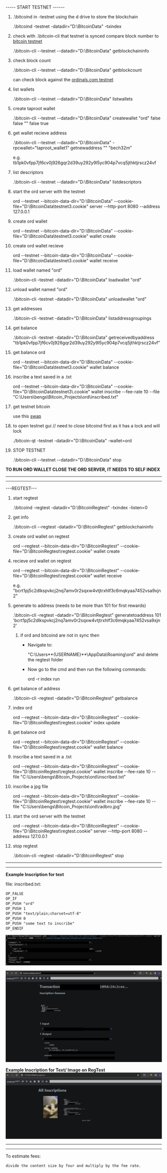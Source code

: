 
----- START TESTNET ------

1) .\bitcoind in -testnet using the d drive to store the blockchain

    .\bitcoind -testnet -datadir="D:\BitcoinData" -txindex




2) check with .\bitcoin-cli that testnet is synced compare block number to [bitcoin testnet](https://mempool.space/testnet) 

    .\bitcoin-cli --testnet --datadir="D:\BitcoinData" getblockchaininfo




3) check block count

    .\bitcoin-cli --testnet --datadir="D:\BitcoinData" getblockcount


    can check block against the [ordinals.com testnet](https://testnet.ordinals.com/blocks) 





5) list wallets

    .\bitcoin-cli --testnet --datadir="D:\BitcoinData" listwallets




6) create taproot wallet

    .\bitcoin-cli --testnet --datadir="D:\BitcoinData" createwallet "ord" false false "" false true




7) get wallet recieve address

    .\bitcoin-cli --testnet --datadir="D:\BitcoinData" -rpcwallet="taproot_wallet1" getnewaddress "" "bech32m"

    e.g. tb1pk0vfpp7jf6cv0j926gqr2d39uy292y9l5yc904p7vcq5jthktjrscz24vf




8) list descriptors

    .\bitcoin-cli --testnet --datadir="D:\BitcoinData" listdescriptors




9) start the ord server with the testnet

    ord --testnet --bitcoin-data-dir="D:\BitcoinData" --cookie-file="D:\BitcoinData\testnet3\.cookie" server --http-port 8080 --address 127.0.0.1




10) create ord wallet

    ord --testnet --bitcoin-data-dir="D:\BitcoinData" --cookie-file="D:\BitcoinData\testnet3\.cookie" wallet create




11) create ord wallet recieve 


    ord --testnet --bitcoin-data-dir="D:\BitcoinData" --cookie-file="D:\BitcoinData\testnet3\.cookie" wallet receive




12) load wallet named "ord"

    .\bitcoin-cli -testnet -datadir="D:\BitcoinData" loadwallet "ord"




13) unload wallet named "ord"

    .\bitcoin-cli -testnet -datadir="D:\BitcoinData" unloadwallet "ord"




14) get addresses 

    .\bitcoin-cli -testnet -datadir="D:\BitcoinData" listaddressgroupings




15) get balance

   
    .\bitcoin-cli -testnet -datadir="D:\BitcoinData" getreceivedbyaddress "tb1pk0vfpp7jf6cv0j926gqr2d39uy292y9l5yc904p7vcq5jthktjrscz24vf"




16) get balance ord

    ord --testnet --bitcoin-data-dir="D:\BitcoinData" --cookie-file="D:\BitcoinData\testnet3\.cookie" wallet balance




17) inscribe a text saved in a .txt 

    ord --testnet --bitcoin-data-dir="D:\\BitcoinData" --cookie-file="D:\\BitcoinData\\testnet3\\.cookie" wallet inscribe --fee-rate 10 --file "C:\\Users\\bengs\\Bitcoin_Projects\\ord\\inscribed.txt"




97) get testnet bitcoin


    use this [swap](https://www.altquick.com/swap/)


    

98) to open testnet gui  // need to close bitcoind first as it has a lock and will lock

    
    ./bitcoin-qt -testnet -datadir="D:\BitcoinData" -wallet=ord




99) STOP TESTNET

    .\bitcoin-cli --testnet --datadir="D:\BitcoinData" stop








**TO RUN ORD WALLET CLOSE THE ORD SERVER, IT NEEDS TO SELF INDEX**


---

---

---REGTEST---

1) start regtest
   
    .\bitcoind -regtest -datadir="D:\BitcoinRegtest" -txindex -listen=0




1) get info 

     .\bitcoin-cli --regtest -datadir="D:\BitcoinRegtest" getblockchaininfo




1) create ord wallet on regtest

    ord --regtest --bitcoin-data-dir="D:\BitcoinRegtest" --cookie-file="D:\BitcoinRegtest\regtest\.cookie" wallet create




1) recieve ord wallet on regtest

    ord --regtest --bitcoin-data-dir="D:\BitcoinRegtest" --cookie-file="D:\BitcoinRegtest\regtest\.cookie" wallet receive
    
    e.g. "bcrt1pj5c2dlkspvkcj2nq7amv0r2sqxw4vtjtrxhlf3c6mqkyaa7452vsa9xjn2"




1) generate to address (needs to be more than 101 for first rewards)

    .\bitcoin-cli -regtest -datadir="D:\BitcoinRegtest" generatetoaddress 101 'bcrt1pj5c2dlkspvkcj2nq7amv0r2sqxw4vtjtrxhlf3c6mqkyaa7452vsa9xjn2'


    1) if ord and bitcoind are not in sync then

        - Navigate to:

            "C:\Users**{USERNAME}**\AppData\Roaming\ord" and delete the regtest folder

        - Now go to the cmd and then run the following commands:

            ord -r index run




1) get balance of address

    .\bitcoin-cli -regtest -datadir="D:\BitcoinRegtest" getbalance




1) index ord

    ord --regtest --bitcoin-data-dir="D:\BitcoinRegtest" --cookie-file="D:\BitcoinRegtest\regtest\.cookie" index update




1) get balance ord

    ord --regtest --bitcoin-data-dir="D:\BitcoinRegtest" --cookie-file="D:\BitcoinRegtest\regtest\.cookie" wallet balance
    



1) inscribe a text saved in a .txt 

    ord --regtest --bitcoin-data-dir="D:\BitcoinRegtest" --cookie-file="D:\BitcoinRegtest\regtest\.cookie" wallet inscribe --fee-rate 10 --file "C:\\Users\\bengs\\Bitcoin_Projects\\ord\\inscribed.txt"




1) inscribe a jpg file

    ord --regtest --bitcoin-data-dir="D:\BitcoinRegtest" --cookie-file="D:\BitcoinRegtest\regtest\.cookie" wallet inscribe --fee-rate 10 --file "C:\\Users\\bengs\\Bitcoin_Projects\\ord\\radbro.jpg"




1) start the ord server with the testnet

    ord --regtest --bitcoin-data-dir="D:\BitcoinRegtest" --cookie-file="D:\BitcoinRegtest\regtest\.cookie" server --http-port 8080 --address 127.0.0.1




1) stop regtest
    
    .\bitcoin-cli -regtest -datadir="D:\BitcoinRegtest" stop
    
---

---

**Example Inscription for text**

file: 
inscribed.txt:

    OP_FALSE
    OP_IF
    OP_PUSH "ord"
    OP_PUSH 1
    OP_PUSH "text/plain;charset=utf-8"
    OP_PUSH 0
    OP_PUSH "some text to inscribe"
    OP_ENDIF


![inscribe](./inscr.png)

![inscribed](./inscribed.png)


**Example Inscription for Text/ Image on RegTest**
![reg](./regtestinscr.png)




---

---

To estimate fees: 

    divide the content size by four and multiply by the fee rate.